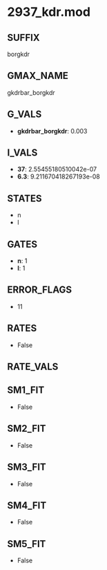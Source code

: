 # 2937_kdr.mod

## SUFFIX

borgkdr

## GMAX_NAME

gkdrbar_borgkdr

## G_VALS

- **gkdrbar_borgkdr**: 0.003

## I_VALS

- **37**: 2.55455180510042e-07
- **6.3**: 9.211670418267193e-08

## STATES

- n
- l

## GATES

- **n**: 1
- **l**: 1

## ERROR_FLAGS

- 11

## RATES

- False

## RATE_VALS


## SM1_FIT

- False

## SM2_FIT

- False

## SM3_FIT

- False

## SM4_FIT

- False

## SM5_FIT

- False


